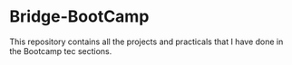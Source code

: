 # Bridge-BootCamp
This repository contains all the projects and practicals that I have done in the Bootcamp tec sections.
